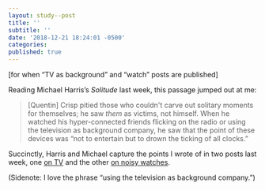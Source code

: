 ```yaml
---
layout: study--post
title: ''
subtitle: ''
date: '2018-12-21 18:24:01 -0500'
categories:
published: true
---
```


[for when “TV as background” and “watch” posts are published]

Reading Michael Harris’s *Solitude* last week, this passage jumped out at me:

> [Quentin] Crisp pitied those who couldn't carve out solitary moments for themselves; he saw _them_ as victims, not himself. When he watched his hyper-connected friends flicking on the radio or using the television as background company, he saw that the point of these devices was “not to entertain but to drown the ticking of all clocks.”

Succinctly, Harris and Michael capture the points I wrote of in two posts last week, one [on TV]() and the other [on noisy watches]().

(Sidenote: I love the phrase “using the television as background company.”)